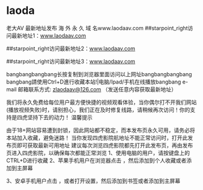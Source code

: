 # laoda

老大AV 最新地址发布
海 外 永 久 域 名www.laodaav.com
##starpoint_right访问最新地址1：www.laodaav.com

##starpoint_right访问最新地址2：www.laodaav.com

##starpoint_right访问最新地址3：www.laodaav.com

bangbangbangbang长按复制到浏览器里面访问以上网址bangbangbangbang
bangbang請使用Ctrl+D進行收藏本站!|电脑/Ipad/手机在线播放bangbang
e-mail 邮箱联系方式: zlaodaav@126.com （发送任意内容获取最新地址）

我们将永久免费给每位用户最方便快捷的视频观看体验，当你偶尔打不开我们网站(播放视频失败)时，请别担心，我们正在及时修复线路，请稍候再次访问！你的支持是四虎坚持下去的动力！
温馨提示

由于18+网站容易遭到封锁，因此网站都不稳定，而本发布页永久可用，请务必将本站加入收藏，避免迷路！
当你发现四虎影院航地址不能正常访问时，打开此发布页即可获取最新可用地址
建议每次浏览四虎影院都先打开此发布页，再由发布页进入四虎影院，以确保每次都能正常浏览 1、使用电脑的用户，请按键盘上的CTRL+D进行收藏
2、苹果手机用户在浏览器点击 ，然后添加到个人收藏或者添加到主屏幕

3、安卓手机用户点击 ，或者打开设置，然后添加到书签或者添加到主屏幕

